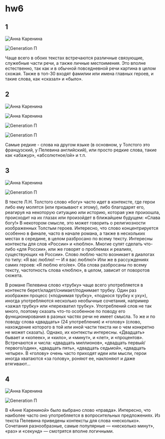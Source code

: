 # hw6

## 1 

![Анна Каренина](https://raw.githubusercontent.com/artemisaev/hw6/master/Снимок%20экрана%202018-04-01%20в%2020.58.06.png)

![Generation П](https://raw.githubusercontent.com/artemisaev/hw6/master/Снимок%20экрана%202018-04-02%20в%2021.11.34.png)

Чаще всего в обоих текстах встречаются различные связующие, служебные части речи, а также личные местоимения. Это вполне естественно, так как и в обычной повседневной речи картина в целом схожая. Также в топ-30 входят фамилии или имена главных героев, и такие слова, как «сказал» и «было».

## 2

![Анна Каренина](https://raw.githubusercontent.com/artemisaev/hw6/master/Снимок%20экрана%202018-04-01%20в%2021.00.29.png)

![Анна Каренина](https://raw.githubusercontent.com/artemisaev/hw6/master/Снимок%20экрана%202018-04-01%20в%2021.01.27.png)

![Generation П](https://raw.githubusercontent.com/artemisaev/hw6/master/Снимок%20экрана%202018-04-02%20в%2021.12.54.png)

![Generation П](https://raw.githubusercontent.com/artemisaev/hw6/master/Снимок%20экрана%202018-04-02%20в%2021.13.19.png)

Самые редкие - слова на другом языке (в основном, у Толстого это французский, у Пелевина английский), или просто редкие слова, такие как «абажур», «абсолютное/ой» и т.п.

## 3

![Анна Каренина](https://raw.githubusercontent.com/artemisaev/hw6/master/Снимок%20экрана%202018-04-01%20в%2021.06.21.png)

![Generation П](https://raw.githubusercontent.com/artemisaev/hw6/master/Снимок%20экрана%202018-04-02%20в%2021.17.04.png)

В тексте Л.Н. Толстого слово «богу» часто идет в контексте, где герои либо ему молятся (или призывают к этому), либо благодарят его, реагируя на некоторую ситуацию или историю, которая уже произошла, происходит на их глазах или произойдет в ближайшем будущем: «Слава богу!» В некотором смысле, это может говорить о религиозности изображенных Толстым героев. Интересно, что слово концентрируется особенно в финале, часто в начале романа, а также в нескольких местах в середине, в целом разбросано по всему тексту. Интересны контексты для слов «России» и «люблю». Многие сулят сделать что-либо «для России», или же говорят о проблемах и реалиях, существующих «в России». Слово люблю часто возникает в диалогах по типу: «Я вас люблю! — И я вас люблю!» Или же в рассуждениях самих героев: «Я люблю его/ее». Оба слова разбросаны по всему тексту, частотность слова «люблю», в целом, зависит от поворотов сюжета.

В романе Пелевина слово «трубку» чаще всего употребляется в контексте берет/кладет/снимает/поднимает трубку. Один раз изображен процесс («поднимая трубку», «поднося трубку к уху»), иногда употребляются несколько необычные сочетания, например «зажал трубку» или «перехватил трубку». Употреблений слов не так много, поэтому сказать что-то особенное по поводу его функционирования в разных частях речи не имеет смысла. То же и по поводу слова «двадцать» (24 употребления) и «голову» (слово, нахождение которого в той или иной части текста ни о чем конкретно не может сказать). Однако, их контексты интересны. «Двадцать» бывает и «копеек», и «кило», и «минут», и «лет», и «процентов». Встречаются и числа: «двадцать миллионов», «двадцать первый/первого/один», «двадцать пять», «двадцать седьмой», «двадцать четыре». В «голову» очень часто приходят идеи или мысли, герои иногда хватаются «за голову», роняют ее, наклоняют и даже втягивают… 

## 4

![Анна Каренина](https://raw.githubusercontent.com/artemisaev/hw6/master/Снимок%20экрана%202018-04-01%20в%2021.13.33.png)

![Generation П](https://raw.githubusercontent.com/artemisaev/hw6/master/Снимок%20экрана%202018-04-02%20в%2021.24.08.png)

В «Анне Карениной» было выбрано слово «правда». Интересно, что наиболее часто оно употребляется в вопросительных предложениях.
Из текста Пелевина приведены контексты для слова «несколько». Сочетания разнообразные, самые популярные — «несколько минут», «раз» и «секунд» — смотрятся вполне логичными.













